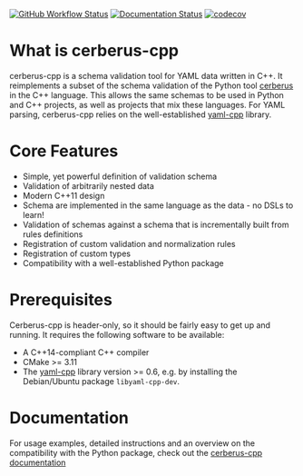 [![GitHub Workflow Status](https://img.shields.io/github/actions/workflow/status/dokempf/cerberus-cpp/ci.yml?branch=main)](https://github.com/dokempf/cerberus-cpp/actions/workflows/ci.yml)
[![Documentation Status](https://readthedocs.org/projects/cerberus-cpp/badge/?version=latest)](https://cerberus-cpp.readthedocs.io/en/latest/?badge=latest)
[![codecov](https://codecov.io/gh/dokempf/cerberus-cpp/branch/main/graph/badge.svg?token=OMP0HYTKD6)](https://codecov.io/gh/dokempf/cerberus-cpp)

# What is cerberus-cpp

cerberus-cpp is a schema validation tool for YAML data written in C++.
It reimplements a subset of the schema validation of the Python tool [cerberus](https://github.com/pyeve/cerberus)
in the C++ language. This allows the same schemas to be used in Python
and C++ projects, as well as projects that mix these languages.
For YAML parsing, cerberus-cpp relies on the well-established [yaml-cpp](https://github.com/jbeder/yaml-cpp)
library.

# Core Features

* Simple, yet powerful definition of validation schema
* Validation of arbitrarily nested data
* Modern C++11 design
* Schema are implemented in the same language as the data - no DSLs to learn!
* Validation of schemas against a schema that is incrementally built from rules definitions
* Registration of custom validation and normalization rules
* Registration of custom types
* Compatibility with a well-established Python package

# Prerequisites

Cerberus-cpp is header-only, so it should be fairly easy to get up and running.
It requires the following software to be available:

* A C++14-compliant C++ compiler
* CMake >= 3.11
* The [yaml-cpp](https://github.com/jbeder/yaml-cpp) library version >= 0.6, e.g. by installing
  the Debian/Ubuntu package `libyaml-cpp-dev`.

# Documentation

For usage examples, detailed instructions and an overview on the compatibility
with the Python package, check out the
[cerberus-cpp documentation](https://cerberus-cpp.readthedocs.io)
